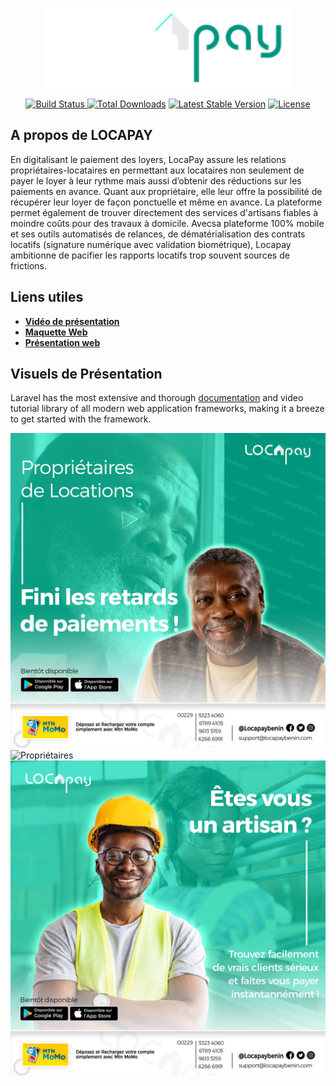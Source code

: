 <p align="center"><a href="https://laravel.com" target="_blank">
<img src="/public/locapay/logo.png" style="backgound-color: black;" width="400" alt="Laravel Logo"></a></p>



<p align="center">
    <a href="https://github.com/laravel/framework/actions">
    <img src="https://github.com/laravel/framework/workflows/tests/badge.svg" alt="Build Status">
    </a>
<a href="https://packagist.org/packages/laravel/framework"><img src="https://img.shields.io/packagist/dt/laravel/framework" alt="Total Downloads"></a>
<a href="https://packagist.org/packages/laravel/framework"><img src="https://img.shields.io/packagist/v/laravel/framework" alt="Latest Stable Version"></a>
<a href="https://packagist.org/packages/laravel/framework"><img src="https://img.shields.io/packagist/l/laravel/framework" alt="License"></a>
</p>

## A propos de LOCAPAY

En digitalisant le paiement des loyers, LocaPay assure les relations propriétaires-locataires en
permettant aux locataires non seulement de payer le loyer à leur rythme mais aussi d’obtenir des
réductions sur les paiements en avance. Quant aux propriétaire, elle leur offre la possibilité de
récupérer leur loyer de façon ponctuelle et même en avance. La plateforme permet également de
trouver directement des services d&#39;artisans fiables à moindre coûts pour des travaux à domicile. Avecsa plateforme 100% mobile et ses outils automatisés de relances, de dématérialisation des contrats
locatifs (signature numérique avec validation biométrique), Locapay ambitionne de pacifier les
rapports locatifs trop souvent sources de frictions.


## Liens utiles



- **[Vidéo de présentation](https://drive.google.com/file/d/1O6OCEaDCW0gl-PMP4qe55KrziK1ddYRB/view?usp=drive_link)**
- **[Maquette Web](https://www.figma.com/file/3gHRzdbkQ7MMayEaxPPyiP/LocaPay?type=design&node-id=0%3A1&mode=design&t=EtT0pez9xu4CswOe-1)**
- **[Présentation web](https://webcreation-dev.github.io/LOCAPAY_APP)**

## Visuels de Présentation

Laravel has the most extensive and thorough [documentation](https://laravel.com/docs) and video tutorial library of all modern web application frameworks, making it a breeze to get started with the framework.

<img src="/public/locapay/proprios.jpg" alt="Propriétaires">
<br/>
<img src="/public/locapay/locataires.jpg" alt="Propriétaires">
<br/>
<img src="/public/locapay/artisans.jpg" alt="Propriétaires">
<br/>


